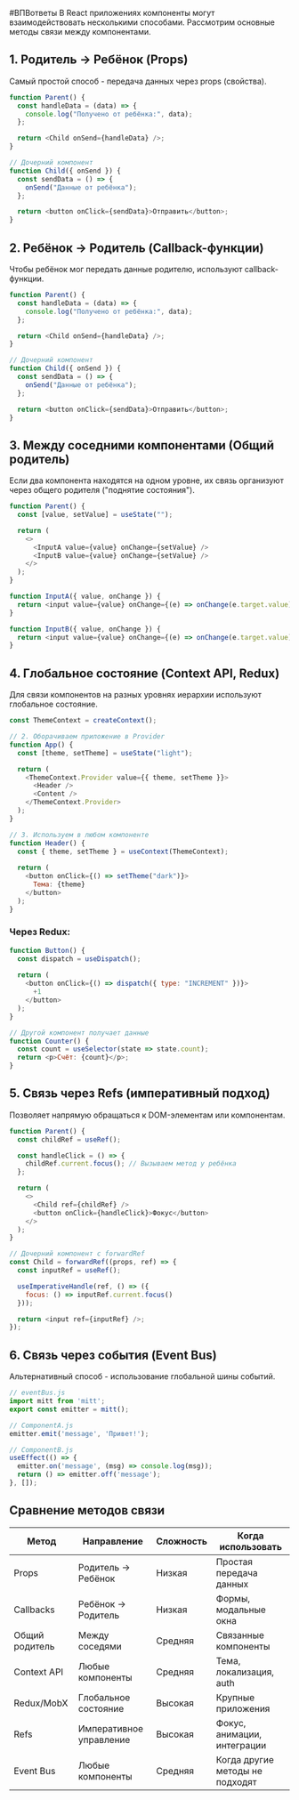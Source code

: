 #ВПВответы 
В React приложениях компоненты могут взаимодействовать несколькими способами. Рассмотрим основные методы связи между компонентами.

## **1. Родитель → Ребёнок (Props)**

Самый простой способ - передача данных через props (свойства).

```js
function Parent() {
  const handleData = (data) => {
    console.log("Получено от ребёнка:", data);
  };

  return <Child onSend={handleData} />;
}

// Дочерний компонент
function Child({ onSend }) {
  const sendData = () => {
    onSend("Данные от ребёнка");
  };

  return <button onClick={sendData}>Отправить</button>;
}
```


## **2. Ребёнок → Родитель (Callback-функции)**

Чтобы ребёнок мог передать данные родителю, используют callback-функции.
```js
function Parent() {
  const handleData = (data) => {
    console.log("Получено от ребёнка:", data);
  };

  return <Child onSend={handleData} />;
}

// Дочерний компонент
function Child({ onSend }) {
  const sendData = () => {
    onSend("Данные от ребёнка");
  };

  return <button onClick={sendData}>Отправить</button>;
}
```

## **3. Между соседними компонентами (Общий родитель)**

Если два компонента находятся на одном уровне, их связь организуют через общего родителя ("поднятие состояния").

```js
function Parent() {
  const [value, setValue] = useState("");

  return (
    <>
      <InputA value={value} onChange={setValue} />
      <InputB value={value} onChange={setValue} />
    </>
  );
}

function InputA({ value, onChange }) {
  return <input value={value} onChange={(e) => onChange(e.target.value)} />;
}

function InputB({ value, onChange }) {
  return <input value={value} onChange={(e) => onChange(e.target.value)} />;
}
```

## **4. Глобальное состояние (Context API, Redux)**

Для связи компонентов на разных уровнях иерархии используют глобальное состояние.

```js
const ThemeContext = createContext();

// 2. Оборачиваем приложение в Provider
function App() {
  const [theme, setTheme] = useState("light");

  return (
    <ThemeContext.Provider value={{ theme, setTheme }}>
      <Header />
      <Content />
    </ThemeContext.Provider>
  );
}

// 3. Используем в любом компоненте
function Header() {
  const { theme, setTheme } = useContext(ThemeContext);
  
  return (
    <button onClick={() => setTheme("dark")}>
      Тема: {theme}
    </button>
  );
}
```


### **Через Redux:**

```js
function Button() {
  const dispatch = useDispatch();
  
  return (
    <button onClick={() => dispatch({ type: "INCREMENT" })}>
      +1
    </button>
  );
}

// Другой компонент получает данные
function Counter() {
  const count = useSelector(state => state.count);
  return <p>Счёт: {count}</p>;
}
```
## **5. Связь через Refs (императивный подход)**

Позволяет напрямую обращаться к DOM-элементам или компонентам.

```js
function Parent() {
  const childRef = useRef();

  const handleClick = () => {
    childRef.current.focus(); // Вызываем метод у ребёнка
  };

  return (
    <>
      <Child ref={childRef} />
      <button onClick={handleClick}>Фокус</button>
    </>
  );
}

// Дочерний компонент с forwardRef
const Child = forwardRef((props, ref) => {
  const inputRef = useRef();

  useImperativeHandle(ref, () => ({
    focus: () => inputRef.current.focus()
  }));

  return <input ref={inputRef} />;
});
```

## **6. Связь через события (Event Bus)**

Альтернативный способ - использование глобальной шины событий.

```js
// eventBus.js
import mitt from 'mitt';
export const emitter = mitt();

// ComponentA.js
emitter.emit('message', 'Привет!');

// ComponentB.js
useEffect(() => {
  emitter.on('message', (msg) => console.log(msg));
  return () => emitter.off('message');
}, []);
```


## **Сравнение методов связи**

| Метод          | Направление             | Сложность | Когда использовать              |
| -------------- | ----------------------- | --------- | ------------------------------- |
| Props          | Родитель → Ребёнок      | Низкая    | Простая передача данных         |
| Callbacks      | Ребёнок → Родитель      | Низкая    | Формы, модальные окна           |
| Общий родитель | Между соседями          | Средняя   | Связанные компоненты            |
| Context API    | Любые компоненты        | Средняя   | Тема, локализация, auth         |
| Redux/MobX     | Глобальное состояние    | Высокая   | Крупные приложения              |
| Refs           | Императивное управление | Высокая   | Фокус, анимации, интеграции     |
| Event Bus      | Любые компоненты        | Средняя   | Когда другие методы не подходят |

